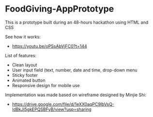 # FoodGiving-AppPrototype
This is a prototype built during an 48-hours hackathon using HTML and CSS

See how it works:
- https://youtu.be/oPSsAbVjFC0?t=144

List of features:
- Clean layout
- User input field (text, number, date and time, drop-down menu
- Sticky footer
- Animated button
- Responsive design for mobile use

Implementation was made based on wireframe designed by Minjie Shi:
- https://drive.google.com/file/d/1eXX0aqPC9lbVsQ-ldBkJj5gkEPQSBFyB/view?usp=sharing
